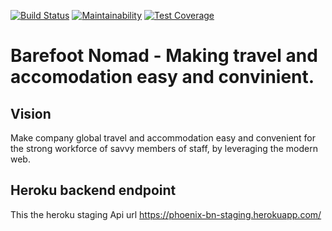[![Build Status](https://travis-ci.org/atlp-rwanda/phoenix-bn-backend.svg?branch=develop)](https://travis-ci.org/atlp-rwanda/phoenix-bn-backend) [![Maintainability](https://api.codeclimate.com/v1/badges/c13ccd01d6a7f3079c9f/maintainability)](https://codeclimate.com/github/atlp-rwanda/phoenix-bn-backend/maintainability) [![Test Coverage](https://api.codeclimate.com/v1/badges/c13ccd01d6a7f3079c9f/test_coverage)](https://codeclimate.com/github/atlp-rwanda/phoenix-bn-backend/test_coverage)


# Barefoot Nomad - Making  travel and accomodation easy and convinient.

## Vision

Make company global travel and accommodation easy and convenient for the strong workforce of savvy members of staff, by leveraging the modern web.

## Heroku backend endpoint

This the heroku staging Api url https://phoenix-bn-staging.herokuapp.com/
